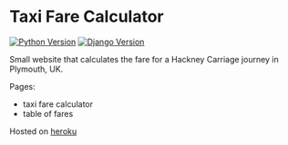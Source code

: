 # Taxi Fare Calculator

[![Python Version](https://img.shields.io/badge/python-3.6-brightgreen.svg)](https://python.org)
[![Django Version](https://img.shields.io/badge/django-1.11-brightgreen.svg)](https://djangoproject.com)

Small website that calculates the fare for a Hackney Carriage journey in Plymouth, UK.

Pages:
- taxi fare calculator
- table of fares

Hosted on [heroku](https://taxi-fare.herokuapp.com/)
